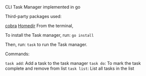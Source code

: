 CLI Task Manager implemented in go

Third-party packages used:

[cobra](https://github.com/spf13/cobra)
[Homedir](https://github.com/mitchellh/go-homedir)
From the terminal, 

To install the Task manager, run: `go install`

Then, run: `task` to run the Task manager.

Commands:

`task add`: Add a task to the task manager
`task do`: To mark the task complete and remove from list
`task list`: List all tasks in the list

